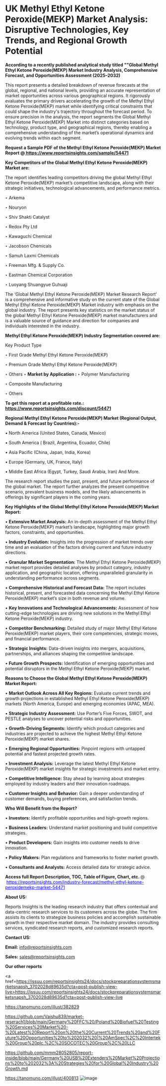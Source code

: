 # UK Methyl Ethyl Ketone Peroxide(MEKP) Market Analysis: Disruptive Technologies, Key Trends, and Regional Growth Potential

<strong>According to a recently published analytical study titled ""Global Methyl Ethyl Ketone Peroxide(MEKP) Market Industry Analysis, Comprehensive Forecast, and Opportunities Assessment (2025–2032)</strong>

This report presents a detailed breakdown of revenue forecasts at the global, regional, and national levels, providing an accurate representation of market opportunities across various geographical regions. It rigorously evaluates the primary drivers accelerating the growth of the Methyl Ethyl Ketone Peroxide(MEKP) market while identifying critical constraints that could shape the industry's trajectory throughout the forecast period. To ensure precision in the analysis, the report segments the Global Methyl Ethyl Ketone Peroxide(MEKP) Market into distinct categories based on technology, product type, and geographical regions, thereby enabling a comprehensive understanding of the market’s operational dynamics and evolving trends within each segment.

<strong>Request a Sample PDF of the Methyl Ethyl Ketone Peroxide(MEKP) Market Report </strong><strong>@<a href=https://www.reportsinsights.com/sample/54471 style=color:#0000ff;> https://www.reportsinsights.com/sample/54471</a></strong></font>

<strong>Key Competitors of the Global Methyl Ethyl Ketone Peroxide(MEKP) Market are:</strong>

The report identifies leading competitors driving the global Methyl Ethyl Ketone Peroxide(MEKP) market’s competitive landscape, along with their strategic initiatives, technological advancements, and performance metrics.

‣ Arkema

‣ Nouryon

‣ Shiv Shakti Catalyst

‣ Redox Pty Ltd

‣ Kawaguchi Chemical

‣ Jacobson Chemicals

‣ Samuh Laxmi Chemicals

‣ Freeman Mfg. & Supply Co.

‣ Eastman Chemical Corporation

‣ Luoyang Shuangyue Guhuaji

The ‘Global Methyl Ethyl Ketone Peroxide(MEKP) Market Research Report’ is a comprehensive and informative study on the current state of the Global Methyl Ethyl Ketone Peroxide(MEKP) Market industry with emphasis on the global industry. The report presents key statistics on the market status of the global Methyl Ethyl Ketone Peroxide(MEKP) market manufacturers and is a valuable source of guidance and direction for companies and individuals interested in the industry.

<strong>Methyl Ethyl Ketone Peroxide(MEKP) Industry Segmentation covered are:</strong>

Key Product Type

‣ First Grade Methyl Ethyl Ketone Peroxide(MEKP)

‣ Premium Grade Methyl Ethyl Ketone Peroxide(MEKP)

‣ Others
‣ 
<strong>Market by Application :</strong>
‣ Polymer Manufacturing

‣ Composite Manufacturing

‣ Others

<strong>To get this report at a profitable rate.: <a href=https://www.reportsinsights.com/discount/54471 style=color:#0000ff;>https://www.reportsinsights.com/discount/54471</a></strong></font>

<strong>Regional Methyl Ethyl Ketone Peroxide(MEKP) Market (Regional Output, Demand &amp; Forecast by Countries):-</strong>

• North America (United States, Canada, Mexico)

• South America ( Brazil, Argentina, Ecuador, Chile)

• Asia Pacific (China, Japan, India, Korea)

• Europe (Germany, UK, France, Italy)

• Middle East Africa (Egypt, Turkey, Saudi Arabia, Iran) And More.

The research report studies the past, present, and future performance of the global market. The report further analyzes the present competitive scenario, prevalent business models, and the likely advancements in offerings by significant players in the coming years.

<strong>Key Highlights of the Global Methyl Ethyl Ketone Peroxide(MEKP) Market Report:</strong>

• <strong>Extensive Market Analysis:</strong> An in-depth assessment of the Methyl Ethyl Ketone Peroxide(MEKP) market’s landscape, highlighting major growth factors, constraints, and opportunities.

• <strong>Industry Evolution:</strong> Insights into the progression of market trends over time and an evaluation of the factors driving current and future industry directions.

• <strong>Granular Market Segmentation:</strong> The Methyl Ethyl Ketone Peroxide(MEKP) market report provides detailed analyses by product category, industry application, and geographic location, offering unparalleled granularity in understanding performance across segments.

• <strong>Comprehensive Historical and Forecast Data:</strong> The report includes historical, present, and forecasted data concerning the Methyl Ethyl Ketone Peroxide(MEKP) market’s size in both revenue and volume.

• <strong>Key Innovations and Technological Advancements:</strong> Assessment of how cutting-edge technologies are driving new solutions in the Methyl Ethyl Ketone Peroxide(MEKP) industry.

• <strong>Competitor Benchmarking:</strong> Detailed study of major Methyl Ethyl Ketone Peroxide(MEKP) market players, their core competencies, strategic moves, and financial performance.

• <strong>Strategic Insights:</strong> Data-driven insights into mergers, acquisitions, partnerships, and alliances shaping the competitive landscape.

• <strong>Future Growth Prospects:</strong> Identification of emerging opportunities and potential disruptors in the Methyl Ethyl Ketone Peroxide(MEKP) market.

<strong>Reasons to Choose the Global Methyl Ethyl Ketone Peroxide(MEKP) Market Report:</strong>

• <strong>Market Outlook Across All Key Regions:</strong> Evaluate current trends and growth projections in established Methyl Ethyl Ketone Peroxide(MEKP) markets (North America, Europe) and emerging economies (APAC, MEA).

• <strong>Strategic Industry Assessment:</strong> Use Porter’s Five Forces, SWOT, and PESTLE analyses to uncover potential risks and opportunities.

• <strong>Growth-Driving Segments:</strong> Identify which product categories and industries are projected to achieve the highest Methyl Ethyl Ketone Peroxide(MEKP) market shares.

• <strong>Emerging Regional Opportunities:</strong> Pinpoint regions with untapped potential and fastest projected growth rates.

• <strong>Investment Analysis:</strong> Leverage the latest Methyl Ethyl Ketone Peroxide(MEKP) market insights for strategic investments and market entry.

• <strong>Competitive Intelligence:</strong> Stay ahead by learning about strategies employed by industry leaders and their innovation roadmaps.

• <strong>Customer Insights and Behavior:</strong> Gain a deeper understanding of customer demands, buying preferences, and satisfaction trends.

<strong>Who Will Benefit from the Report?</strong>

• <strong>Investors:</strong> Identify profitable opportunities and high-growth regions.

• <strong>Business Leaders:</strong> Understand market positioning and build competitive strategies.

• <strong>Product Developers:</strong> Gain insights into customer needs to drive innovation.

• <strong>Policy Makers:</strong> Plan regulations and frameworks to foster market growth.

• <strong>Consultants and Analysts:</strong> Access detailed data for strategic advice.
</ul>
<strong>Access full Report Description, TOC, Table of Figure, Chart, etc. </strong>@  <a href=https://reportsinsights.com/industry-forecast/methyl-ethyl-ketone-peroxidemekp-market-54471 style=color:#0000ff;>https://reportsinsights.com/industry-forecast/methyl-ethyl-ketone-peroxidemekp-market-54471</a></font>

<strong><strong>About US</strong>:</strong>

Reports Insights is the leading research industry that offers contextual and data-centric research services to its customers across the globe. The firm assists its clients to strategize business policies and accomplish sustainable growth in their respective market domain. The industry provides consulting services, syndicated research reports, and customized research reports.

<strong>Contact US:</strong>

<p class=""""><b>Email:</b> <a href=mailto:info@reportsinsights.com>info@reportsinsights.com</a></p>
<p class=""""><b>Sales:</b> <a href=mailto:sales@reportsinsights.com>sales@reportsinsights.com</a></p>

<strong>Our other reports</strong>

<a href=https://issuu.com/reportsinsights24/docs/stockpreparationsystemsmarketsnapsh_3702028d89635d?cta=post-publish-view-live>https://issuu.com/reportsinsights24/docs/stockpreparationsystemsmarketsnapsh_3702028d89635d?cta=post-publish-view-live</a>

<a href=https://tanomuno.com/illust/382829>https://tanomuno.com/illust/382829</a>

<a href=https://github.com/Vaishu839/market-reserach1/blob/main/Germany%20FFC%20/Poland%20Biofuel%20Testing%20Services%20Market%20-%20Latest%20Report%20on%20the%20Current%20Trends%20and%20Future%20Opportunities%20to%202032%20|%20AmSpec%2C%20Intertek%20Group%20plc.%2C%20SOCOTEC%20Group%2C%20LLC>https://github.com/Vaishu839/market-reserach1/blob/main/Germany%20FFC%20/Poland%20Biofuel%20Testing%20Services%20Market%20-%20Latest%20Report%20on%20the%20Current%20Trends%20and%20Future%20Opportunities%20to%202032%20|%20AmSpec%2C%20Intertek%20Group%20plc.%2C%20SOCOTEC%20Group%2C%20LLC</a>

<a href=https://github.com/mmm28052805/report-inside/blob/main/Germany%20USB%20Extenders%20Market%20Projections%20to%202032%3A%20Strategies%20for%20Global%20Industry%20Growth.md>https://github.com/mmm28052805/report-inside/blob/main/Germany%20USB%20Extenders%20Market%20Projections%20to%202032%3A%20Strategies%20for%20Global%20Industry%20Growth.md</a>

<a href=https://tanomuno.com/illust/400813>https://tanomuno.com/illust/400813</a>
![image](https://github.com/user-attachments/assets/16fe43e4-5bee-4ba9-828b-1659450070a7)
